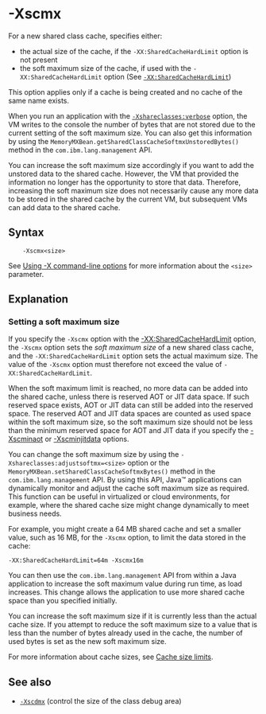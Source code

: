 <!--
* Copyright (c) 2017, 2020 IBM Corp. and others
*
* This program and the accompanying materials are made
* available under the terms of the Eclipse Public License 2.0
* which accompanies this distribution and is available at
* https://www.eclipse.org/legal/epl-2.0/ or the Apache
* License, Version 2.0 which accompanies this distribution and
* is available at https://www.apache.org/licenses/LICENSE-2.0.
*
* This Source Code may also be made available under the
* following Secondary Licenses when the conditions for such
* availability set forth in the Eclipse Public License, v. 2.0
* are satisfied: GNU General Public License, version 2 with
* the GNU Classpath Exception [1] and GNU General Public
* License, version 2 with the OpenJDK Assembly Exception [2].
*
* [1] https://www.gnu.org/software/classpath/license.html
* [2] http://openjdk.java.net/legal/assembly-exception.html
*
* SPDX-License-Identifier: EPL-2.0 OR Apache-2.0 OR GPL-2.0 WITH
* Classpath-exception-2.0 OR LicenseRef-GPL-2.0 WITH Assembly-exception
-->

# -Xscmx

For a new shared class cache, specifies either:

- the actual size of the cache, if the `-XX:SharedCacheHardLimit` option is not present
- the soft maximum size of the cache, if used with the `-XX:SharedCacheHardLimit` option
(See [`-XX:SharedCacheHardLimit`](xxsharedcachehardlimit.md))

This option applies only if a cache is being created and no cache of the same name exists.

When you run an application with the [`-Xshareclasses:verbose`](xshareclasses.md#verbose) option, the VM writes to the console the number of bytes that are not stored due to the current setting of the soft maximum size. You can also get this information by using the `MemoryMXBean.getSharedClassCacheSoftmxUnstoredBytes()` method in the `com.ibm.lang.management` API.

You can increase the soft maximum size accordingly if you want to add the unstored data to the shared cache. However, the VM that provided the information no longer has the opportunity to store that data. Therefore, increasing the soft maximum size does not necessarily cause any more data to be stored in the shared cache by the current VM, but subsequent VMs can add data to the shared cache.

## Syntax

        -Xscmx<size>

See [Using -X command-line options](x_jvm_commands.md) for more information about the `<size>` parameter.

## Explanation

### Setting a soft maximum size

If you specify the `-Xscmx` option with the [-XX:SharedCacheHardLimit](xxsharedcachehardlimit.md) option, the `-Xscmx` option sets the *soft maximum size* of a new shared class cache, and the `-XX:SharedCacheHardLimit` option sets the actual maximum size. The value of the `-Xscmx` option must therefore not exceed the value of `-XX:SharedCacheHardLimit`.

When the soft maximum limit is reached, no more data can be added into the shared cache, unless there is reserved AOT or JIT data space. If such reserved space exists, AOT or JIT data can still be added into the reserved space. The reserved AOT and JIT data spaces are counted as used space within the soft maximum size, so the soft maximum size should not be less than the minimum reserved space for AOT and JIT data if you specify the [-Xscminaot](xscminaot.md) or [-Xscminjitdata](xscminjitdata.md) options.

You can change the soft maximum size by using the `-Xshareclasses:adjustsoftmx=<size>` option or the `MemoryMXBean.setSharedClassCacheSoftmxBytes()` method in the `com.ibm.lang.management` API. By using this API, Java&trade; applications can dynamically monitor and adjust the cache soft maximum size as required. This function can be useful in virtualized or cloud environments, for example, where the shared cache size might change dynamically to meet business needs.

For example, you might create a 64 MB shared cache and set a smaller value, such as 16 MB, for the `-Xscmx` option, to limit the data stored in the cache:

    -XX:SharedCacheHardLimit=64m -Xscmx16m

You can then use the `com.ibm.lang.management` API from within a Java application to increase the soft maximum value during run time, as load increases. This change allows the application to use more shared cache space than you specified initially.

You can increase the soft maximum size if it is currently less than the actual cache size. If you attempt to reduce the soft maximum size to a value that is less than the number of bytes already used in the cache, the number of used bytes is set as the new soft maximum size.

For more information about cache sizes, see [Cache size limits](https://www.ibm.com/support/knowledgecenter/SSYKE2_8.0.0/com.ibm.java.vm.80.doc/docs/shrc_cache_size.html).

## See also

- [`-Xscdmx`](xscdmx.md) (control the size of the class debug area)


<!-- ==== END OF TOPIC ==== xscmx.md ==== -->
